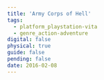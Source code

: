 ```yaml
---
title: 'Army Corps of Hell'
tags:
  - platform_playstation-vita
  - genre_action-adventure
digital: false
physical: true
guide: false
pending: false
date: 2016-02-08
---
```

